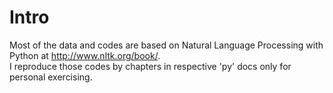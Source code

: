 # Intro

Most of the data and codes are based on Natural Language Processing with Python at http://www.nltk.org/book/.  
I reproduce those codes by chapters in respective 'py' docs only for personal exercising. 
